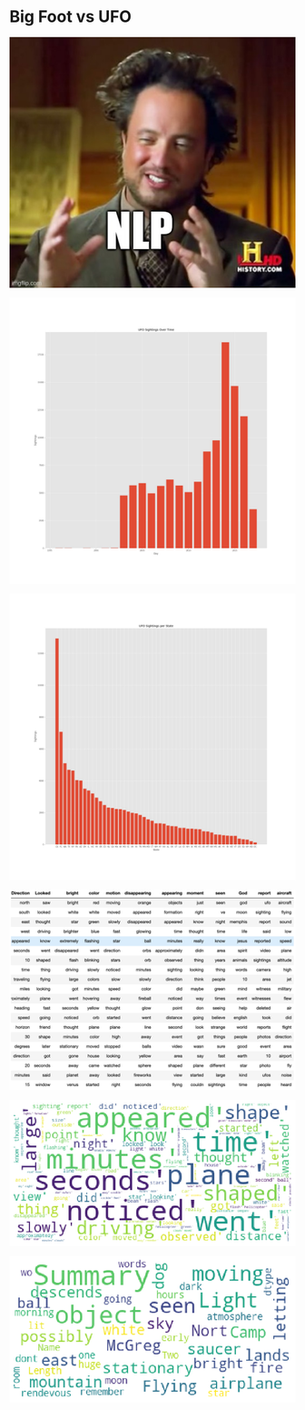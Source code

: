 # Big Foot vs UFO

![](images/meme.jpg)

![](images/ufo_dates.jpg)

![](images/ufo_graph.jpg)

![](images/Screen%20Shot%202020-11-20%20at%206.46.42%20PM.png)

![](images/wordcloud_nmf.png)

![](images/wordcloud_whole.png)